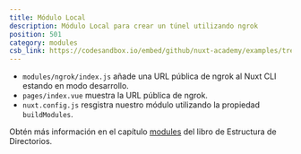```yaml
---
title: Módulo Local
description: Módulo Local para crear un túnel utilizando ngrok
position: 501
category: modules
csb_link: https://codesandbox.io/embed/github/nuxt-academy/examples/tree/master/modules/local-module?fontsize=14&hidenavigation=1&module=%2Fmodules%2Fngrok%2Findex.js&theme=dark&view=editor
---
```


<example-intro></example-intro>

- `modules/ngrok/index.js` añade una URL pública de ngrok al Nuxt CLI estando en modo desarrollo.
- `pages/index.vue` muestra la URL pública de ngrok.
- `nuxt.config.js` resgistra nuestro módulo utilizando la propiedad `buildModules`.

<base-alert type="next">

Obtén más información en el capítulo [modules](/docs/2.x/directory-structure/modules) del libro de Estructura de Directorios.

</base-alert>

<code-sandbox :src="csb_link"></code-sandbox>
